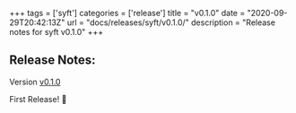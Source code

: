 +++
tags = ['syft']
categories = ['release']
title = "v0.1.0"
date = "2020-09-29T20:42:13Z"
url = "docs/releases/syft/v0.1.0/"
description = "Release notes for syft v0.1.0"
+++

## Release Notes:
Version [v0.1.0](https://github.com/anchore/syft/releases/tag/v0.1.0)

First Release! :tada:
